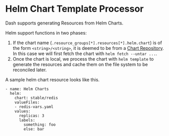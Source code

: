 # Helm Chart Template Processor

Dash supports generating Resources from Helm Charts.

Helm support functions in two phases:

  1. If the chart name (`.resource_groups[*].resources[*].helm.chart`) is of the form `<string>/<string>`, it is deemed to be from a [Chart Repository](https://helm.sh/docs/chart_repository/). In this case we will first fetch the chart with `helm fetch --untar ...`.
  2. Once the chart is local, we process the chart with `helm template` to generate the resources and cache them on the file system to be reconciled later.

A sample helm chart resource looks like this.

```
- name: Helm Charts
  helm:
    chart: stable/redis
    valueFiles:
    - redis-vars.yaml
    values:
      replicas: 3
      labels:
        something: foo
        else: bar
```
